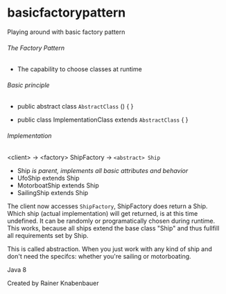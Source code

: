 # basicfactorypattern
Playing around with basic factory pattern

###### The Factory Pattern
- The capability to choose classes at runtime


###### Basic principle
- public abstract class `AbstractClass` () { }

- public class ImplementationClass extends `AbstractClass` { }


###### Implementation
\<client>  ->  \<factory> ShipFactory  ->  `<abstract> Ship`
- Ship *is parent, implements all basic attributes and behavior*
- UfoShip extends Ship
- MotorboatShip extends Ship
- SailingShip extends Ship


The client now accesses `ShipFactory`, ShipFactory does return a Ship.
Which ship (actual implementation) will get returned, is at this time undefined.
It can be randomly or programatically chosen during runtime.
This works, because all ships extend the base class "Ship" and thus fullfill all requirements set by Ship.

This is called abstraction.
When you just work with any kind of ship and don't need the specifcs: whether you're sailing or motorboating.



Java 8

Created by Rainer Knabenbauer
